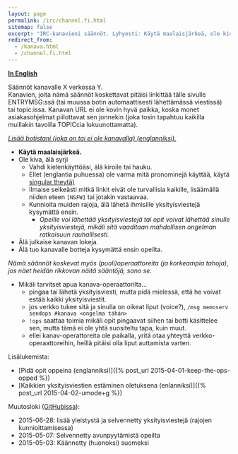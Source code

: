 ```yaml
---
layout: page
permalink: /irc/channel.fi.html
sitemap: false
excerpt: "IRC-kanavieni säännöt. Lyhyesti: Käytä maalaisjärkeä, ole kiva, ei syrjintää, ei julkisia lokeja, älä tuo botteja ilman lupaa. Kiitos ♥"
redirect_from: 
  - /kanava.html
  - /channel.fi.html
---
```


**[In English](channel.html)**

Säännöt kanavalle X verkossa Y.<br/>Kanavien, joita nämä säännöt
koskettavat pitäisi linkittää tälle sivulle ENTRYMSG:ssä (tai muussa botin automaattisesti lähettämässä viestissä) tai topic:issa. Kanavan URL ei ole
kovin hyvä paikka, koska monet asiakasohjelmat piilottavat sen jonnekin
(joka tosin tapahtuu kaikilla muillakin tavoilla TOPICcia lukuunottamatta).

*[Lisää botistani (joka on tai ei ole kanavalla) (englanniksi).](bot.html)*

* **Käytä maalaisjärkeä.**
* Ole kiva, älä syrji
    * Vahdi kielenkäyttöäsi, älä kiroile tai hauku.
    * Ellet (englantia puhuessa) ole varma mitä pronominejä käyttää, käytä
      [singular theytä)](https://en.wikipedia.org/wiki/Singular_they)
    * Ilmaise selkeästi mitkä linkit eivät ole turvallisia kaikille,
      lisäämällä niiden eteen `[NSFW]` tai jotakin vastaavaa.
    * Kunnioita muiden rajoja, älä lähetä ihmisille yksityisviestejä
      kysymättä ensin.
        * *Opeille voi lähettää yksityisviestejä tai opit voivat lähettää
          sinulle yksityisviestejä, mikäli sitä vaaditaan mahdollisen
          ongelman ratkaisuun rauhallisesti.*
* Älä julkaise kanavan lokeja.
* Älä tuo kanavalle botteja kysymättä ensin opeilta.

*Nämä säännöt koskevat myös (puoli)operaattoreita (ja korkeampia tahoja),
jos näet heidän rikkovan näitä sääntöjä, sano se.*

* Mikäli tarvitset apua kanava-operaattorilta...
    * pingaa tai lähetä yksityisviesti, mutta pidä mielessä, että he voivat
      estää kaikki yksityisviestit.
    * jos verkko tukee sitä ja sinulla on oikeat liput (voice?),
      `/msg memoserv sendops #kanava <ongelma tähän>`
    * `!ops` saattaa toimia mikäli opit pingaavat siihen tai botti
      käsittelee sen, mutta tämä ei ole yhtä suositeltu tapa, kuin muut.
    * ellei kanav-operattoreita ole paikalla, yritä otaa yhteyttä
      verkko-operaattoreihin, heillä pitäisi olla liput auttamista varten.

Lisälukemista:

* [Pidä opit oppeina (englanniksi)]({% post_url 2015-04-01-keep-the-ops-opped %})
* [Kaikkien yksityisviestien estäminen oletuksena (enlanniksi)]({% post_url 2015-04-02-umode+g %})

Muutosloki ([GitHubissa](https://github.com/Mikaela/mikaela.github.io/commits/master/pages/channel.fi.markdown)):

* 2015-06-28: lisää yleistystä ja selvennetty yksityisviestejä (rajojen
  kunnioittamisessa)
* 2015-05-07: Selvennetty avunpyytämistä opeilta
* 2015-05-03: Käännetty (huonoksi) suomeksi
